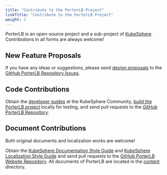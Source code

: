 ```yaml
---
title: "Contribute to the PorterLB Project"
linkTitle: "Contribute to the PorterLB Project"
weight: 2
---
```


PorterLB is an open-source project and a sub-project of [KubeSphere](https://github.com/kubesphere). Contributions in all forms are always welcome!

## New Feature Proposals

If you have any ideas or suggestions, please send [design proposals](https://github.com/kubesphere/community/blob/master/contribution/design-proposal-template.md) to the [GitHub PorterLB Repository Issues](https://github.com/kubesphere/kubesphere/issues).

## Code Contributions

Obtain the [developer guides](https://github.com/kubesphere/community/tree/master/developer-guide) at the KubeSphere Community, [build the PorterLB project](/docs/building-and-contributing/build-the-porter-project) locally for testing, and send pull requests to the [GitHub PorterLB Repository](https://github.com/kubesphere/porter).

## Document Contributions

Both original documents and localization works are welcome!

Obtain the [KubeSphere Documentation Style Guide](https://github.com/kubesphere/website/blob/master/KubeSphere%20Documentation%20Style%20Guide.md) and [KubeSphere Localization Style Guide](https://github.com/kubesphere/website/blob/master/localization_style_guides/KubeSphere%20Localization%20Style%20Guide%20(for%20Simplified%20Chinese).md) and send pull requests to the [GitHub PorterLB Website Repository](https://github.com/kubesphere/porter-website). All documents of PorterLB are located in the [content](https://github.com/kubesphere/porter-website/tree/master/content) directory.